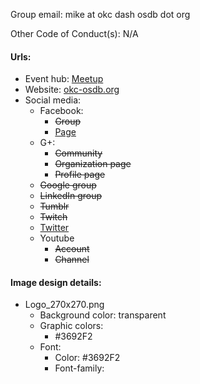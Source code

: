 Group email: mike at okc dash osdb dot org

Other Code of Conduct(s): N/A

#### Urls:
  - Event hub: [Meetup](https://www.meetup.com/Oklahoma-City-Open-Source-Database-Meetup/)
  - Website: [okc-osdb.org](http://okc-osdb.org/)
  - Social media:
    - Facebook:
      - ~~Group~~
      - [Page](https://www.facebook.com/okcopensourcedb)
    - G+:
      - ~~Community~~
      - ~~Organization page~~
      - ~~Profile page~~
    - ~~Google group~~
    - ~~LinkedIn group~~
    - ~~Tumblr~~
    - ~~Twitch~~
    - [Twitter](https://twitter.com/okcopensourcedb/)
    - Youtube
      - ~~Account~~
      - ~~Channel~~

#### Image design details:
- Logo_270x270.png
  - Background color: transparent
  - Graphic colors:
    - #3692F2
  - Font:
    - Color: #3692F2
    - Font-family:

